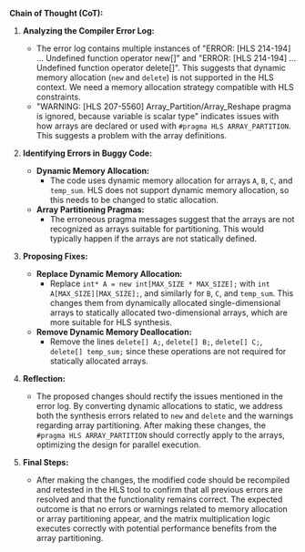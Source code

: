 **Chain of Thought (CoT):**

1. **Analyzing the Compiler Error Log:**
   - The error log contains multiple instances of "ERROR: [HLS 214-194] ... Undefined function operator new[]" and "ERROR: [HLS 214-194] ... Undefined function operator delete[]". This suggests that dynamic memory allocation (`new` and `delete`) is not supported in the HLS context. We need a memory allocation strategy compatible with HLS constraints.
   - "WARNING: [HLS 207-5560] Array_Partition/Array_Reshape pragma is ignored, because variable is scalar type" indicates issues with how arrays are declared or used with `#pragma HLS ARRAY_PARTITION`. This suggests a problem with the array definitions.

2. **Identifying Errors in Buggy Code:**
   - **Dynamic Memory Allocation:**
     - The code uses dynamic memory allocation for arrays `A`, `B`, `C`, and `temp_sum`. HLS does not support dynamic memory allocation, so this needs to be changed to static allocation.
   - **Array Partitioning Pragmas:**
     - The erroneous pragma messages suggest that the arrays are not recognized as arrays suitable for partitioning. This would typically happen if the arrays are not statically defined.

3. **Proposing Fixes:**
   - **Replace Dynamic Memory Allocation:**
     - Replace `int* A = new int[MAX_SIZE * MAX_SIZE];` with `int A[MAX_SIZE][MAX_SIZE];`, and similarly for `B`, `C`, and `temp_sum`. This changes them from dynamically allocated single-dimensional arrays to statically allocated two-dimensional arrays, which are more suitable for HLS synthesis.
   - **Remove Dynamic Memory Deallocation:**
     - Remove the lines `delete[] A;`, `delete[] B;`, `delete[] C;`, `delete[] temp_sum;` since these operations are not required for statically allocated arrays.

4. **Reflection:**
   - The proposed changes should rectify the issues mentioned in the error log. By converting dynamic allocations to static, we address both the synthesis errors related to `new` and `delete` and the warnings regarding array partitioning. After making these changes, the `#pragma HLS ARRAY_PARTITION` should correctly apply to the arrays, optimizing the design for parallel execution.

5. **Final Steps:**
   - After making the changes, the modified code should be recompiled and retested in the HLS tool to confirm that all previous errors are resolved and that the functionality remains correct. The expected outcome is that no errors or warnings related to memory allocation or array partitioning appear, and the matrix multiplication logic executes correctly with potential performance benefits from the array partitioning.